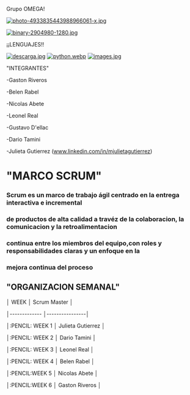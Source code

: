 Grupo OMEGA!



[![photo-4933835443988966061-x.jpg](https://i.postimg.cc/wTwxB4W8/photo-4933835443988966061-x.jpg)](https://postimg.cc/HV71ZzDB)





[![binary-2904980-1280.jpg](https://i.postimg.cc/yxqkQCXM/binary-2904980-1280.jpg)](https://postimg.cc/ZBcbngQH)

¡¡LENGUAJES!!

[![descarga.jpg](https://i.postimg.cc/dVfRPBrw/descarga.jpg)](https://postimg.cc/v4Wx550N)
[![python.webp](https://i.postimg.cc/y6r8TbH1/python.webp)](https://postimg.cc/ThgxdQ1F)
[![images.jpg](https://i.postimg.cc/K8hFqXs2/images.jpg)](https://postimg.cc/XpLTqPbH)








"INTEGRANTES"

-Gaston Riveros

-Belen Rabel

-Nicolas Abete

-Leonel Real

-Gustavo D'ellac

-Dario Tamini

-Julieta Gutierrez (www.linkedin.com/in/mjulietagutierrez)



# "MARCO SCRUM"
### Scrum es un marco de trabajo ágil centrado en la entrega interactiva e incremental
### de productos de alta calidad a travéz de la colaboracion, la comunicacion y la retroalimentacion
### continua entre los miembros del equipo,con roles y responsabilidades claras y un enfoque en la 
### mejora continua del proceso
 



## "ORGANIZACION SEMANAL"

│  WEEK          │  Scrum Master  │

│-------------   │----------------│

│:PENCIL: WEEK 1 │  Julieta Gutierrez │

│:PENCIL: WEEK 2 │  Dario Tamini      │

│:PENCIL: WEEK 3 │  Leonel Real       │

│:PENCIL: WEEK 4 │  Belen Rabel       │

│:PENCIL:WEEK  5 │  Nicolas Abete     │

│:PENCIL:WEEK  6 │ Gaston Riveros     │



